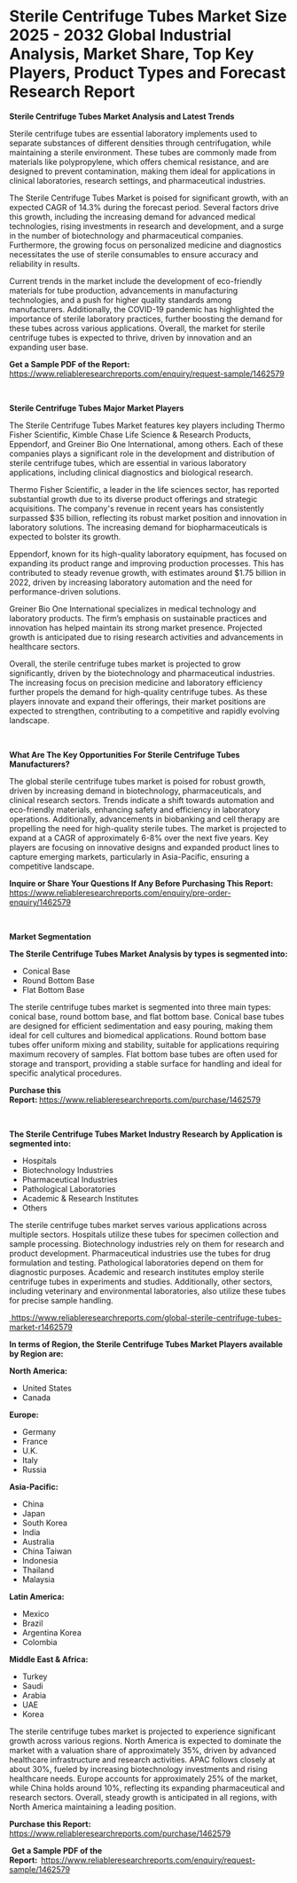 <p><h1>Sterile Centrifuge Tubes Market Size 2025 - 2032 Global Industrial Analysis, Market Share, Top Key Players, Product Types and Forecast Research Report</h1></p><p><strong>Sterile Centrifuge Tubes Market Analysis and Latest Trends</strong></p>
<p><p>Sterile centrifuge tubes are essential laboratory implements used to separate substances of different densities through centrifugation, while maintaining a sterile environment. These tubes are commonly made from materials like polypropylene, which offers chemical resistance, and are designed to prevent contamination, making them ideal for applications in clinical laboratories, research settings, and pharmaceutical industries.</p><p>The Sterile Centrifuge Tubes Market is poised for significant growth, with an expected CAGR of 14.3% during the forecast period. Several factors drive this growth, including the increasing demand for advanced medical technologies, rising investments in research and development, and a surge in the number of biotechnology and pharmaceutical companies. Furthermore, the growing focus on personalized medicine and diagnostics necessitates the use of sterile consumables to ensure accuracy and reliability in results.</p><p>Current trends in the market include the development of eco-friendly materials for tube production, advancements in manufacturing technologies, and a push for higher quality standards among manufacturers. Additionally, the COVID-19 pandemic has highlighted the importance of sterile laboratory practices, further boosting the demand for these tubes across various applications. Overall, the market for sterile centrifuge tubes is expected to thrive, driven by innovation and an expanding user base.</p></p>
<p><strong>Get a Sample PDF of the Report:&nbsp;</strong> <a href="https://www.reliableresearchreports.com/enquiry/request-sample/1462579?utm_campaign=2677&utm_medium=2&utm_source=Github&utm_content=ia&utm_term=15042025&utm_id=sterile-centrifuge-tubes">https://www.reliableresearchreports.com/enquiry/request-sample/1462579</a></p>
<p>&nbsp;</p>
<p><strong>Sterile Centrifuge Tubes Major Market Players</strong></p>
<p><p>The Sterile Centrifuge Tubes Market features key players including Thermo Fisher Scientific, Kimble Chase Life Science & Research Products, Eppendorf, and Greiner Bio One International, among others. Each of these companies plays a significant role in the development and distribution of sterile centrifuge tubes, which are essential in various laboratory applications, including clinical diagnostics and biological research.</p><p>Thermo Fisher Scientific, a leader in the life sciences sector, has reported substantial growth due to its diverse product offerings and strategic acquisitions. The company's revenue in recent years has consistently surpassed $35 billion, reflecting its robust market position and innovation in laboratory solutions. The increasing demand for biopharmaceuticals is expected to bolster its growth.</p><p>Eppendorf, known for its high-quality laboratory equipment, has focused on expanding its product range and improving production processes. This has contributed to steady revenue growth, with estimates around $1.75 billion in 2022, driven by increasing laboratory automation and the need for performance-driven solutions.</p><p>Greiner Bio One International specializes in medical technology and laboratory products. The firm’s emphasis on sustainable practices and innovation has helped maintain its strong market presence. Projected growth is anticipated due to rising research activities and advancements in healthcare sectors.</p><p>Overall, the sterile centrifuge tubes market is projected to grow significantly, driven by the biotechnology and pharmaceutical industries. The increasing focus on precision medicine and laboratory efficiency further propels the demand for high-quality centrifuge tubes. As these players innovate and expand their offerings, their market positions are expected to strengthen, contributing to a competitive and rapidly evolving landscape.</p></p>
<p>&nbsp;</p>
<p><strong>What Are The Key Opportunities For Sterile Centrifuge Tubes Manufacturers?</strong></p>
<p><p>The global sterile centrifuge tubes market is poised for robust growth, driven by increasing demand in biotechnology, pharmaceuticals, and clinical research sectors. Trends indicate a shift towards automation and eco-friendly materials, enhancing safety and efficiency in laboratory operations. Additionally, advancements in biobanking and cell therapy are propelling the need for high-quality sterile tubes. The market is projected to expand at a CAGR of approximately 6-8% over the next five years. Key players are focusing on innovative designs and expanded product lines to capture emerging markets, particularly in Asia-Pacific, ensuring a competitive landscape.</p></p>
<p><strong>Inquire or Share Your Questions If Any Before Purchasing This Report:</strong> <a href="https://www.reliableresearchreports.com/enquiry/pre-order-enquiry/1462579?utm_campaign=2677&utm_medium=2&utm_source=Github&utm_content=ia&utm_term=15042025&utm_id=sterile-centrifuge-tubes">https://www.reliableresearchreports.com/enquiry/pre-order-enquiry/1462579</a></p>
<p>&nbsp;</p>
<p><strong>Market Segmentation</strong></p>
<p><strong>The Sterile Centrifuge Tubes Market Analysis by types is segmented into:</strong></p>
<p><ul><li>Conical Base</li><li>Round Bottom Base</li><li>Flat Bottom Base</li></ul></p>
<p><p>The sterile centrifuge tubes market is segmented into three main types: conical base, round bottom base, and flat bottom base. Conical base tubes are designed for efficient sedimentation and easy pouring, making them ideal for cell cultures and biomedical applications. Round bottom base tubes offer uniform mixing and stability, suitable for applications requiring maximum recovery of samples. Flat bottom base tubes are often used for storage and transport, providing a stable surface for handling and ideal for specific analytical procedures.</p></p>
<p><strong>Purchase this Report:&nbsp;</strong><a href="https://www.reliableresearchreports.com/purchase/1462579?utm_campaign=2677&utm_medium=2&utm_source=Github&utm_content=ia&utm_term=15042025&utm_id=sterile-centrifuge-tubes">https://www.reliableresearchreports.com/purchase/1462579</a></p>
<p>&nbsp;</p>
<p><strong>The Sterile Centrifuge Tubes Market Industry Research by Application is segmented into:</strong></p>
<p><ul><li>Hospitals</li><li>Biotechnology Industries</li><li>Pharmaceutical Industries</li><li>Pathological Laboratories</li><li>Academic & Research Institutes</li><li>Others</li></ul></p>
<p><p>The sterile centrifuge tubes market serves various applications across multiple sectors. Hospitals utilize these tubes for specimen collection and sample processing. Biotechnology industries rely on them for research and product development. Pharmaceutical industries use the tubes for drug formulation and testing. Pathological laboratories depend on them for diagnostic purposes. Academic and research institutes employ sterile centrifuge tubes in experiments and studies. Additionally, other sectors, including veterinary and environmental laboratories, also utilize these tubes for precise sample handling.</p></p>
<p><a href="https://www.reliableresearchreports.com/global-sterile-centrifuge-tubes-market-r1462579?utm_campaign=2677&utm_medium=2&utm_source=Github&utm_content=ia&utm_term=15042025&utm_id=sterile-centrifuge-tubes">&nbsp;https://www.reliableresearchreports.com/global-sterile-centrifuge-tubes-market-r1462579</a></p>
<p><strong>In terms of Region, the Sterile Centrifuge Tubes Market Players available by Region are:</strong></p>
<p>
    <p> <strong> North America: </strong>
        <ul>
            <li>United States</li>
            <li>Canada</li>
        </ul>
        </p> 
    <p> <strong> Europe: </strong>
        <ul>
            <li>Germany</li>
            <li>France</li>
            <li>U.K.</li>
            <li>Italy</li>
            <li>Russia</li>
        </ul>
        </p> 
    <p> <strong> Asia-Pacific: </strong>
        <ul>
            <li>China</li>
            <li>Japan</li>
            <li>South Korea</li>
            <li>India</li>
            <li>Australia</li>
            <li>China Taiwan</li>
            <li>Indonesia</li>
            <li>Thailand</li>
            <li>Malaysia</li>
        </ul>
        </p> 
    <p> <strong> Latin America: </strong>
        <ul>
            <li>Mexico</li>
            <li>Brazil</li>
            <li>Argentina Korea</li>
            <li>Colombia</li>
        </ul>
        </p> 
    <p> <strong> Middle East & Africa: </strong>
        <ul>
            <li>Turkey</li>
            <li>Saudi</li>
            <li>Arabia</li>
            <li>UAE</li>
            <li>Korea</li>
        </ul>
    </p>
    </p>
<p><p>The sterile centrifuge tubes market is projected to experience significant growth across various regions. North America is expected to dominate the market with a valuation share of approximately 35%, driven by advanced healthcare infrastructure and research activities. APAC follows closely at about 30%, fueled by increasing biotechnology investments and rising healthcare needs. Europe accounts for approximately 25% of the market, while China holds around 10%, reflecting its expanding pharmaceutical and research sectors. Overall, steady growth is anticipated in all regions, with North America maintaining a leading position.</p></p>
<p><strong>Purchase this Report: </strong><a href="https://www.reliableresearchreports.com/purchase/1462579?utm_campaign=2677&utm_medium=2&utm_source=Github&utm_content=ia&utm_term=15042025&utm_id=sterile-centrifuge-tubes">https://www.reliableresearchreports.com/purchase/1462579</a></p>
<p>&nbsp;<strong>Get a Sample PDF of the Report:&nbsp;&nbsp;</strong><a href="https://www.reliableresearchreports.com/enquiry/request-sample/1462579?utm_campaign=2677&utm_medium=2&utm_source=Github&utm_content=ia&utm_term=15042025&utm_id=sterile-centrifuge-tubes">https://www.reliableresearchreports.com/enquiry/request-sample/1462579</a></p>
<p><strong></strong></p>
<p><p></p><p></p><p></p></p>
